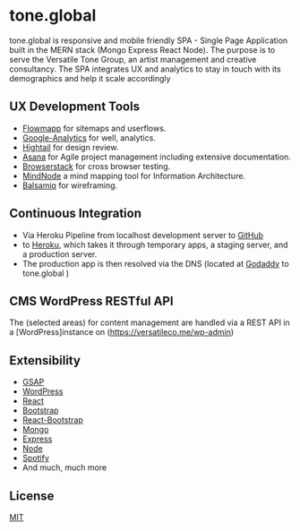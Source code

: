 # tone.global

tone.global is responsive and mobile friendly SPA - Single Page Application built in the MERN stack (Mongo Express React Node). The purpose is to serve the Versatile Tone Group, an artist management and creative consultancy. The SPA integrates UX and analytics to stay in touch with its demographics and help it scale accordingly 

## UX Development Tools

- [Flowmapp](https://www.flowmapp.com/) for sitemaps and userflows.
- [Google-Analytics](https://analytics.google.com/) for well, analytics.
- [Hightail](https://spaces.hightail.com/) for design review.
- [Asana](https://app.asana.com/) for Agile project management including extensive documentation.
- [Browserstack](https://www.browserstack.com/) for cross browser testing.
- [MindNode](https://apps.apple.com/us/app/mindnode-mind-map/) a mind mapping tool for Information Architecture.
- [Balsamiq](https://balsamiq.com/) for wireframing.

## Continuous Integration

- Via Heroku Pipeline from localhost development server to [GitHub](https://github.com/) 
- to [Heroku](https://dashboard.heroku.comlines/), which takes it through temporary apps, a staging server, and a production server.
- The production app is then resolved via the DNS (located at [Godaddy](https://godaddy.com) to tone.global )

## CMS WordPress RESTful API

The (selected areas) for content management are handled via a REST API in a [WordPress]instance on (https://versatileco.me/wp-admin)

## Extensibility

- [GSAP](https://greensock.com/)
- [WordPress](https://developer.wordpress.org/rest-api/)
- [React](https://reactjs.org/)
- [Bootstrap](https://getbootstrap.com/)
- [React-Bootstrap](https://react-bootstrap.github.io/)
- [Mongo](https://www.mongodb.com/)
- [Express](https://expressjs.com/)
- [Node](https://nodejs.org/en/)
- [Spotify](https://developer.spotify.com/documentation/web-api/)
- And much, much more




## License
[MIT](https://choosealicense.com/licenses/mit/)